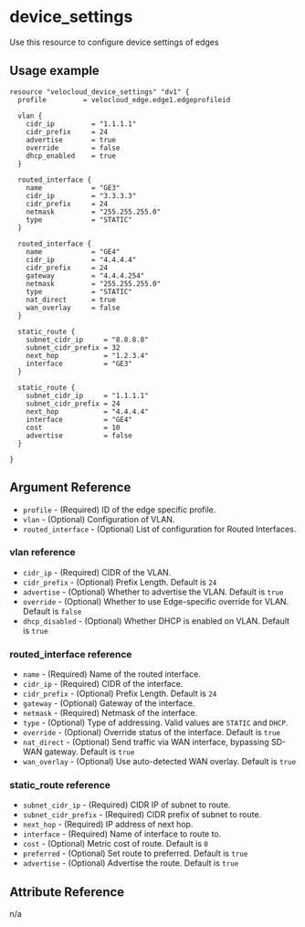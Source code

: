 # device_settings

Use this resource to configure device settings of edges

## Usage example

```hcl
resource "velocloud_device_settings" "dv1" {
  profile         = velocloud_edge.edge1.edgeprofileid

  vlan {
    cidr_ip         = "1.1.1.1"
    cidr_prefix     = 24
    advertise       = true
    override        = false
    dhcp_enabled    = true
  }

  routed_interface {
    name            = "GE3"
    cidr_ip         = "3.3.3.3"
    cidr_prefix     = 24
    netmask         = "255.255.255.0"
    type            = "STATIC"
  }

  routed_interface {
    name            = "GE4"
    cidr_ip         = "4.4.4.4"
    cidr_prefix     = 24
    gateway         = "4.4.4.254"
    netmask         = "255.255.255.0"
    type            = "STATIC"
    nat_direct      = true
    wan_overlay     = false
  }

  static_route {
    subnet_cidr_ip     = "8.8.8.8"
    subnet_cidr_prefix = 32
    next_hop           = "1.2.3.4"
    interface          = "GE3"
  }

  static_route {
    subnet_cidr_ip     = "1.1.1.1"
    subnet_cidr_prefix = 24
    next_hop           = "4.4.4.4"
    interface          = "GE4"
    cost               = 10
    advertise          = false
  }

}
```

## Argument Reference

- `profile` - (Required) ID of the edge specific profile.
- `vlan` - (Optional) Configuration of VLAN.
- `routed_interface` - (Optional) List of configuration for Routed Interfaces.

### vlan reference

- `cidr_ip` - (Required) CIDR of the VLAN.
- `cidr_prefix` - (Optional) Prefix Length. Default is `24`
- `advertise` - (Optional) Whether to advertise the VLAN. Default is `true`
- `override` - (Optional) Whether to use Edge-specific override for VLAN. Default is `false`
- `dhcp_disabled` - (Optional) Whether DHCP is enabled on VLAN. Default is `true`

### routed_interface reference

- `name` - (Required) Name of the routed interface.
- `cidr_ip` - (Required) CIDR of the interface.
- `cidr_prefix` - (Optional) Prefix Length. Default is `24`
- `gateway` - (Optional) Gateway of the interface.
- `netmask` - (Required) Netmask of the interface.
- `type` - (Optional) Type of addressing. Valid values are `STATIC` and `DHCP`.
- `override` - (Optional) Override status of the interface. Default is `true`
- `nat_direct` - (Optional) Send traffic via WAN interface, bypassing SD-WAN gateway. Default is `true`
- `wan_overlay` - (Optional) Use auto-detected WAN overlay. Default is `true`

### static_route reference

- `subnet_cidr_ip` - (Required) CIDR IP of subnet to route.
- `subnet_cidr_prefix` - (Required) CIDR prefix of subnet to route.
- `next_hop` - (Required) IP address of next hop.
- `interface` - (Required) Name of interface to route to.
- `cost` - (Optional) Metric cost of route. Default is `0`
- `preferred` - (Optional) Set route to preferred. Default is `true`
- `advertise` - (Optional) Advertise the route. Default is `true`

## Attribute Reference

n/a
